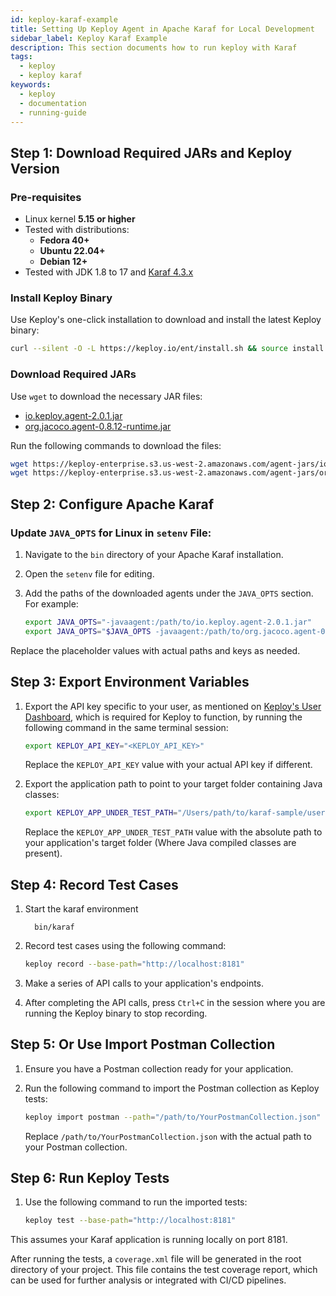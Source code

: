 ```yaml
---
id: keploy-karaf-example
title: Setting Up Keploy Agent in Apache Karaf for Local Development
sidebar_label: Keploy Karaf Example
description: This section documents how to run keploy with Karaf
tags:
  - keploy
  - keploy karaf
keywords:
  - keploy
  - documentation
  - running-guide
---
```


## Step 1: Download Required JARs and Keploy Version

### Pre-requisites

- Linux kernel **5.15 or higher**
- Tested with distributions:
  - **Fedora 40+**
  - **Ubuntu 22.04+**
  - **Debian 12+**
- Tested with JDK 1.8 to 17 and [Karaf 4.3.x](https://karaf.apache.org/download.html)

### Install Keploy Binary

Use Keploy's one-click installation to download and install the latest Keploy binary:

```bash
curl --silent -O -L https://keploy.io/ent/install.sh && source install.sh
```

### Download Required JARs

Use `wget` to download the necessary JAR files:

- [io.keploy.agent-2.0.1.jar](https://keploy-enterprise.s3.us-west-2.amazonaws.com/agent-jars/io.keploy.agent-2.0.1.jar)
- [org.jacoco.agent-0.8.12-runtime.jar](https://keploy-enterprise.s3.us-west-2.amazonaws.com/agent-jars/org.jacoco.agent-0.8.12-runtime.jar)

Run the following commands to download the files:

```bash
wget https://keploy-enterprise.s3.us-west-2.amazonaws.com/agent-jars/io.keploy.agent-2.0.1.jar
wget https://keploy-enterprise.s3.us-west-2.amazonaws.com/agent-jars/org.jacoco.agent-0.8.12-runtime.jar
```

## Step 2: Configure Apache Karaf

### Update `JAVA_OPTS` for Linux in `setenv` File:

1. Navigate to the `bin` directory of your Apache Karaf installation.
2. Open the `setenv` file for editing.
3. Add the paths of the downloaded agents under the `JAVA_OPTS` section. For example:

   ```bash
   export JAVA_OPTS="-javaagent:/path/to/io.keploy.agent-2.0.1.jar"
   export JAVA_OPTS="$JAVA_OPTS -javaagent:/path/to/org.jacoco.agent-0.8.12-runtime.jar=address=*,port=36320,destfile=jacoco-it.exec,output=tcpserver"
   ```

Replace the placeholder values with actual paths and keys as needed.

## Step 3: Export Environment Variables

1. Export the API key specific to your user, as mentioned on [Keploy's User Dashboard](https://app.keploy.io/users), which is required for Keploy to function, by running the following command in the same terminal session:

   ```bash
   export KEPLOY_API_KEY="<KEPLOY_API_KEY>"
   ```

   Replace the `KEPLOY_API_KEY` value with your actual API key if different.

2. Export the application path to point to your target folder containing Java classes:

   ```bash
   export KEPLOY_APP_UNDER_TEST_PATH="/Users/path/to/karaf-sample/user-service"
   ```

   Replace the `KEPLOY_APP_UNDER_TEST_PATH` value with the absolute path to your application's target folder (Where Java compiled classes are present).

## Step 4: Record Test Cases

1. Start the karaf environment
   ```
     bin/karaf
   ```
2. Record test cases using the following command:

   ```bash
   keploy record --base-path="http://localhost:8181"
   ```

3. Make a series of API calls to your application's endpoints.
4. After completing the API calls, press `Ctrl+C` in the session where you are running the Keploy binary to stop recording.

## Step 5: Or Use Import Postman Collection

1. Ensure you have a Postman collection ready for your application.
2. Run the following command to import the Postman collection as Keploy tests:

   ```bash
   keploy import postman --path="/path/to/YourPostmanCollection.json"
   ```

   Replace `/path/to/YourPostmanCollection.json` with the actual path to your Postman collection.

## Step 6: Run Keploy Tests

1. Use the following command to run the imported tests:

   ```bash
   keploy test --base-path="http://localhost:8181"
   ```

This assumes your Karaf application is running locally on port 8181.

After running the tests, a `coverage.xml` file will be generated in the root directory of your project. This file contains the test coverage report, which can be used for further analysis or integrated with CI/CD pipelines.
